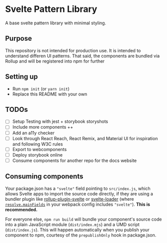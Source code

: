 # Svelte Pattern Library

A base svelte pattern library with minimal styling.

## Purpose

This repository is not intended for production use. It is intended to understand differen UI patterns.
That said, the components are bundled via Rollup and will be registered into npm for further

## Setting up

- Run `npm init` (or `yarn init`)
- Replace this README with your own

## TODOs

- [ ] Setup Testing with jest + storybook storyshots
- [ ] Include more components ++
- [ ] Add an a11y checker
- [ ] Look through React Reach, React Remix, and Material UI for inspiration and following W3C rules
- [ ] Export to webcomponents
- [ ] Deploy storybook online
- [ ] Consume components for another repo for the docs website

## Consuming components

Your package.json has a `"svelte"` field pointing to `src/index.js`, which allows Svelte apps to import the source code directly, if they are using a bundler plugin like [rollup-plugin-svelte](https://github.com/sveltejs/rollup-plugin-svelte) or [svelte-loader](https://github.com/sveltejs/svelte-loader) (where [`resolve.mainFields`](https://webpack.js.org/configuration/resolve/#resolve-mainfields) in your webpack config includes `"svelte"`). **This is recommended.**

For everyone else, `npm run build` will bundle your component's source code into a plain JavaScript module (`dist/index.mjs`) and a UMD script (`dist/index.js`). This will happen automatically when you publish your component to npm, courtesy of the `prepublishOnly` hook in package.json.
